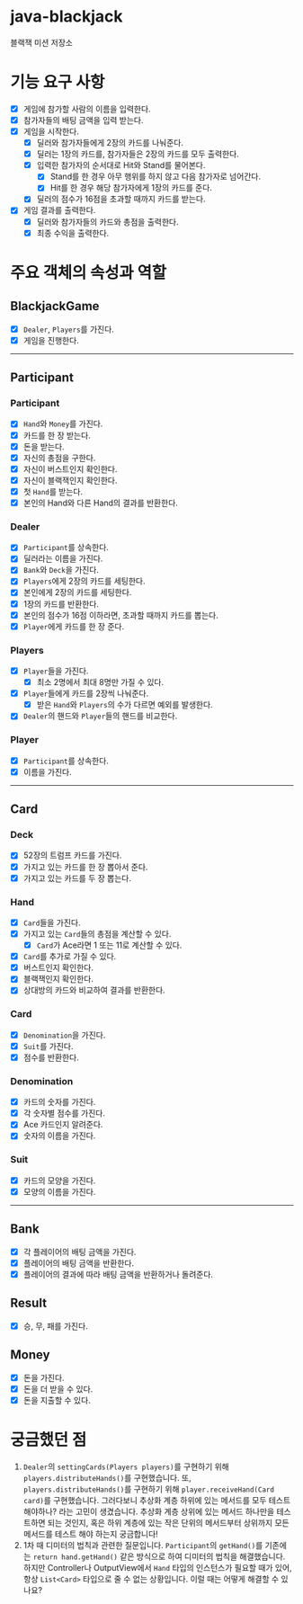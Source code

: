 # java-blackjack
블랙잭 미션 저장소

# 기능 요구 사항
- [x] 게임에 참가할 사람의 이름을 입력한다.
- [x] 참가자들의 배팅 금액을 입력 받는다.
- [x] 게임을 시작한다.
  - [x] 딜러와 참가자들에게 2장의 카드를 나눠준다.
  - [x] 딜러는 1장의 카드를, 참가자들은 2장의 카드를 모두 출력한다.
  - [x] 입력한 참가자의 순서대로 Hit와 Stand를 물어본다.
    - [x] Stand를 한 경우 아무 행위를 하지 않고 다음 참가자로 넘어간다.
    - [x] Hit를 한 경우 해당 참가자에게 1장의 카드를 준다.
  - [x] 딜러의 점수가 16점을 초과할 때까지 카드를 받는다.
- [x] 게임 결과를 출력한다.
  - [x] 딜러와 참가자들의 카드와 총점을 출력한다.
  - [x] 최종 수익을 출력한다.

# 주요 객체의 속성과 역할
## BlackjackGame
- [x] `Dealer`, `Players`를 가진다.
- [x] 게임을 진행한다.

---

## Participant
### Participant
- [x] `Hand`와 `Money`를 가진다.
- [x] 카드를 한 장 받는다.
- [x] 돈을 받는다.
- [x] 자신의 총점을 구한다.
- [x] 자신이 버스트인지 확인한다.
- [x] 자신이 블랙잭인지 확인한다.
- [x] 첫 `Hand`를 받는다.
- [x] 본인의 Hand와 다른 Hand의 결과를 반환한다.

### Dealer
- [x] `Participant`를 상속한다.
- [x] 딜러라는 이름을 가진다.
- [x] `Bank`와 `Deck`을 가진다.
- [x] `Players`에게 2장의 카드를 세팅한다.
- [x] 본인에게 2장의 카드를 세팅한다.
- [x] 1장의 카드를 반환한다.
- [x] 본인의 점수가 16점 이하라면, 초과할 때까지 카드를 뽑는다.
- [x] `Player`에게 카드를 한 장 준다.

### Players
- [x] `Player`들을 가진다.
  - [x] 최소 2명에서 최대 8명만 가질 수 있다.
- [x] `Player`들에게 카드를 2장씩 나눠준다.
  - [x] 받은 `Hand`와 `Players`의 수가 다르면 예외를 발생한다.
- [x] `Dealer`의 핸드와 `Player`들의 핸드를 비교한다.

### Player
- [x] `Participant`를 상속한다.
- [x] 이름을 가진다.

---
## Card
### Deck
- [x] 52장의 트럼프 카드를 가진다.
- [x] 가지고 있는 카드를 한 장 뽑아서 준다.
- [x] 가지고 있는 카드를 두 장 뽑는다.

### Hand
- [x] `Card`들을 가진다.
- [x] 가지고 있는 `Card`들의 총점을 계산할 수 있다.
  - [x] `Card`가 Ace라면 1 또는 11로 계산할 수 있다.
- [x] `Card`를 추가로 가질 수 있다.
- [x] 버스트인지 확인한다.
- [x] 블랙잭인지 확인한다.
- [x] 상대방의 카드와 비교하여 결과를 반환한다.

### Card
- [x] `Denomination`을 가진다.
- [x] `Suit`를 가진다.
- [x] 점수를 반환한다.

### Denomination
- [x] 카드의 숫자를 가진다.
- [x] 각 숫자별 점수를 가진다.
- [x] Ace 카드인지 알려준다.
- [x] 숫자의 이름을 가진다.

### Suit
- [x] 카드의 모양을 가진다.
- [x] 모양의 이름을 가진다.

---

## Bank
- [x] 각 플레이어의 배팅 금액을 가진다.
- [x] 플레이어의 배팅 금액을 반환한다.
- [x] 플레이어의 결과에 따라 배팅 금액을 반환하거나 돌려준다.

## Result
- [x] 승, 무, 패를 가진다.

## Money
- [x] 돈을 가진다.
- [x] 돈을 더 받을 수 있다.
- [x] 돈을 지출할 수 있다.

# 궁금했던 점
1. `Dealer`의 `settingCards(Players players)`를 구현하기 위해 `players.distributeHands()`를 구현했습니다. 또, `players.distributeHands()`를 구현하기 위해 `player.receiveHand(Card card)`를 구현했습니다. 그러다보니 추상화 계층 하위에 있는 메서드를 모두 테스트해야하나? 라는 고민이 생겼습니다. 추상화 계층 상위에 있는 메서드 하나만을 테스트하면 되는 것인지, 혹은 하위 계층에 있는 작은 단위의 메서드부터 상위까지 모든 메서드를 테스트 해야 하는지 궁금합니다!
2. 1차 때 디미터의 법칙과 관련한 질문입니다. `Participant`의 `getHand()`를 기존에는 `return hand.getHand()` 같은 방식으로 하여 디미터의 법칙을 해결했습니다. 하지만 Controller나 OutputView에서 `Hand` 타입의 인스턴스가 필요할 때가 있어, 항상 `List<Card>` 타입으로 줄 수 없는 상황입니다. 이럴 때는 어떻게 해결할 수 있나요? 
